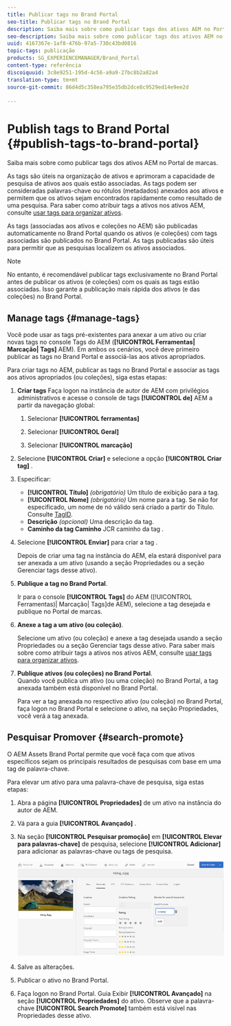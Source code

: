 ```yaml
---
title: Publicar tags no Brand Portal
seo-title: Publicar tags no Brand Portal
description: Saiba mais sobre como publicar tags dos ativos AEM no Portal de marcas.
seo-description: Saiba mais sobre como publicar tags dos ativos AEM no Portal de marcas.
uuid: 4167367e-1af8-476b-97a5-730c43bd0816
topic-tags: publicação
products: SG_EXPERIENCEMANAGER/Brand_Portal
content-type: referência
discoiquuid: 3c8e9251-195d-4c56-a9a9-27bc8b2a82a4
translation-type: tm+mt
source-git-commit: 86d4d5c358ea795e35db2dce8c9529ed14e9ee2d

---
```



# Publish tags to Brand Portal {#publish-tags-to-brand-portal}

Saiba mais sobre como publicar tags dos ativos AEM no Portal de marcas.

As tags são úteis na organização de ativos e aprimoram a capacidade de pesquisa de ativos aos quais estão associadas. As tags podem ser consideradas palavras-chave ou rótulos (metadados) anexados aos ativos e permitem que os ativos sejam encontrados rapidamente como resultado de uma pesquisa. Para saber como atribuir tags a ativos nos ativos AEM, consulte [usar tags para organizar ativos](https://helpx.adobe.com/experience-manager/6-5/assets/using/organize-assets.html#Usetagstoorganizeassets).

As tags (associadas aos ativos e coleções no AEM) são publicadas automaticamente no Brand Portal quando os ativos (e coleções) com tags associadas são publicados no Brand Portal. As tags publicadas são úteis para permitir que as pesquisas localizem os ativos associados.

>[!NOTE]
>
>No entanto, é recomendável publicar tags exclusivamente no Brand Portal antes de publicar os ativos (e coleções) com os quais as tags estão associadas. Isso garante a publicação mais rápida dos ativos (e das coleções) no Brand Portal.

## Manage tags {#manage-tags}

Você pode usar as tags pré-existentes para anexar a um ativo ou criar novas tags no console Tags do AEM (**[!UICONTROL Ferramentas| Marcação| Tags]** AEM). Em ambos os cenários, você deve primeiro publicar as tags no Brand Portal e associá-las aos ativos apropriados.

Para criar tags no AEM, publicar as tags no Brand Portal e associar as tags aos ativos apropriados (ou coleções), siga estas etapas:

1. **Criar tags** Faça logon na instância de autor de AEM com privilégios administrativos e acesse o console de tags **[!UICONTROL de]** AEM a partir da navegação global:

   1. Selecionar **[!UICONTROL ferramentas]**

   1. Selecionar **[!UICONTROL Geral]**

   1. Selecionar **[!UICONTROL marcação]**

1. Selecione **[!UICONTROL Criar]** e selecione a opção **[!UICONTROL Criar tag]** .
1. Especificar:

   * **[!UICONTROL Título]**
      *(obrigatório)* Um título de exibição para a tag.
   * **[!UICONTROL Nome]**
      *(obrigatório)* Um nome para a tag. Se não for especificado, um nome de nó válido será criado a partir do Título. Consulte [TagID](https://helpx.adobe.com/experience-manager/6-5/sites/developing/using/framework.html#TagID).
   * **Descrição**
      *(opcional)* Uma descrição da tag.
   * **Caminho da tag Caminho** JCR caminho da tag .

1. Selecione **[!UICONTROL Enviar]** para criar a tag .

   Depois de criar uma tag na instância do AEM, ela estará disponível para ser anexada a um ativo (usando a seção Propriedades ou a seção Gerenciar tags desse ativo).

1. **Publique a tag no Brand Portal**.

   Ir para o console **[!UICONTROL Tags]** do AEM ([!UICONTROL Ferramentas)| Marcação| Tags]de AEM), selecione a tag desejada e publique no Portal de marcas.

1. **Anexe a tag a um ativo (ou coleção)**.

   Selecione um ativo (ou coleção) e anexe a tag desejada usando a seção Propriedades ou a seção Gerenciar tags desse ativo. Para saber mais sobre como atribuir tags a ativos nos ativos AEM, consulte [usar tags para organizar ativos](https://helpx.adobe.com/experience-manager/6-5/assets/using/organize-assets.html#Usetagstoorganizeassets).

1. **Publique ativos (ou coleções) no Brand Portal**.\
   Quando você publica um ativo (ou uma coleção) no Brand Portal, a tag anexada também está disponível no Brand Portal.

   Para ver a tag anexada no respectivo ativo (ou coleção) no Brand Portal, faça logon no Brand Portal e selecione o ativo, na seção Propriedades, você verá a tag anexada.

## Pesquisar Promover {#search-promote}

O AEM Assets Brand Portal permite que você faça com que ativos específicos sejam os principais resultados de pesquisas com base em uma tag de palavra-chave.

Para elevar um ativo para uma palavra-chave de pesquisa, siga estas etapas:

1. Abra a página **[!UICONTROL Propriedades]** de um ativo na instância do autor de AEM.
1. Vá para a guia **[!UICONTROL Avançado]** .
1. Na seção **[!UICONTROL Pesquisar promoção]** em **[!UICONTROL Elevar para palavras-chave]** de pesquisa, selecione **[!UICONTROL Adicionar]** para adicionar as palavras-chave ou tags de pesquisa.

   ![](assets/search-promote.png)

1. Salve as alterações.
1. Publicar o ativo no Brand Portal.
1. Faça logon no Brand Portal. Guia Exibir **[!UICONTROL Avançado]** na seção **[!UICONTROL Propriedades]** do ativo.
Observe que a palavra-chave **[!UICONTROL Search Promote]** também está visível nas Propriedades desse ativo.
